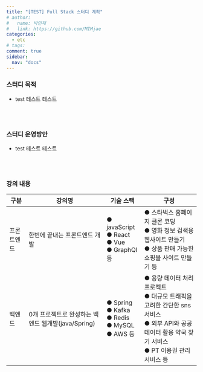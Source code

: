 ```yaml
---
title: "[TEST] Full Stack 스터디 계획"
# author:
#   name: 박민재
#   link: https://github.com/MIMjae
categories:
  - etc
# tags:
comment: true
sidebar:
  nav: "docs"
---
```


### 스터디 목적

- test 테스트 테스트
<!-- - 개발 역량 강화 및 개발 문화 정착 도모 -->
  
<br>
<br>

### 스터디 운영방안

- test 테스트 테스트

<!-- - 운영기간 : 2023/06 ~ 2023/12 (6개월 간)

  - 강의 시청 : 2023/06 ~ 2023/09
  - Toy-Project : 2023/09 ~ 2023/12
- 주 1회 오프라인 모임을 통한 스터디 내용 공유
- 공유 내용은 tech-blog에 기록 및 저장 -->

<br>
<br>

### 강의 내용

|구분|강의명|기술 스택|구성|
|---|---|---|---|
|프론트엔드|한번에 끝내는 프론트엔드 개발|● javaScript <br> ● React <br> ● Vue <br> ● GraphQI 등|● 스타벅스 홈페이지 클론 코딩 <br> ● 영화 정보 검색용 웹사이트 만들기 <br> ● 상품 판매 가능한 쇼핑몰 사이트 만들기 등|
|백엔드|0개 프로젝트로 완성하는 백엔드 웹개발(java/Spring)|● Spring <br> ● Kafka <br> ● Redis <br> ● MySQL <br> ● AWS 등|● 용량 데이터 처리 프로젝트 <br> ● 대규모 트래픽을 고려한 간단한 sns 서비스 <br> ● 외부 API와 공공 데이터 활용 약국 찾기 서비스 <br> ● PT 이용권 관리 서비스 등|
